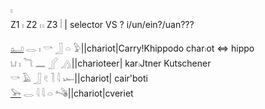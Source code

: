 𓏤  
Z1 𓏤  Z2 𓏮 Z3 𓏪 | selector  VS ? i/un/ein?/uan???  


[𓂠](𓂠) 𓂋 𓏤 𓎡 𓃀 𓏏 𓅱||chariot|Carry!Khippodo char𓏤ot ⇔ hippo  
𓂓 𓏤 𓆓 𓈖 𓂾 𓂻||charioteer| kar𓏤Jtner   Kutschener  
𓎡 𓄿 𓃀 𓏲 𓍘 𓇋 𓆱||chariot| cair'boti  
[𓅨](𓅨) 𓂋 𓇋 𓇋 𓏏 𓌝||chariot|cveriet  

